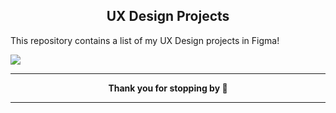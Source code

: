 <h2 align="center">UX Design Projects</h2>

This repository contains a list of my UX Design projects in Figma!

<img align="center" src="screen.png"/>

<hr>
<p align="center"> 
  <b> Thank you for stopping by 🤗</b>
</p>
<hr>

